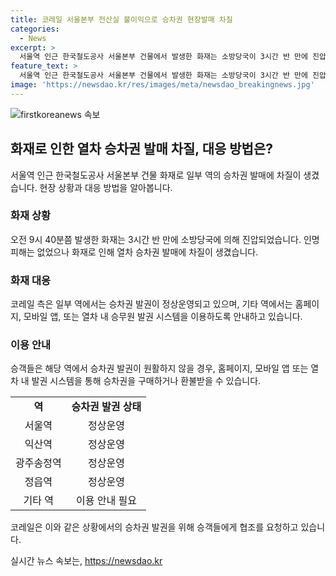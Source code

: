 ```yaml
---
title: 코레일 서울본부 전산실 불이익으로 승차권 현장발매 차질
categories:
  - News
excerpt: >
  서울역 인근 한국철도공사 서울본부 건물에서 발생한 화재는 소방당국이 3시간 반 만에 진압했고, 인명피해는 없었으나 승차권 발매에 차질이 생겼습니다. 화재의 영향으로 일부 KTX 역에서 승차권 현장 발권이 원활하지 않은 상황이며, 코레일은 홈페이지나 모바일 앱을 통해 승차권 예매를 권고하고 있습니다.
feature_text: >
  서울역 인근 한국철도공사 서울본부 건물에서 발생한 화재는 소방당국이 3시간 반 만에 진압했고, 인명피해는 없었으나 승차권 발매에 차질이 생겼습니다. 화재의 영향으로 일부 KTX 역에서 승차권 현장 발권이 원활하지 않은 상황이며, 코레일은 홈페이지나 모바일 앱을 통해 승차권 예매를 권고하고 있습니다.
image: 'https://newsdao.kr/res/images/meta/newsdao_breakingnews.jpg'
---
```


<p><img src="https://newsdao.kr/res/images/meta/newsdao_breakingnews.jpg" alt="firstkoreanews 속보" /></p>

<h2 data-ke-size="size26">화재로 인한 열차 승차권 발매 차질, 대응 방법은?</h2>

<p data-ke-size="size16">서울역 인근 한국철도공사 서울본부 건물 화재로 일부 역의 승차권 발매에 차질이 생겼습니다. 현장 상황과 대응 방법을 알아봅니다.</p>

<h3>화재 상황</h3>

<p data-ke-size="size16">오전 9시 40분쯤 발생한 화재는 3시간 반 만에 소방당국에 의해 진압되었습니다. 인명피해는 없었으나 화재로 인해 열차 승차권 발매에 차질이 생겼습니다.</p>

<h3>화재 대응</h3>

<p data-ke-size="size16">코레일 측은 일부 역에서는 승차권 발권이 정상운영되고 있으며, 기타 역에서는 홈페이지, 모바일 앱, 또는 열차 내 승무원 발권 시스템을 이용하도록 안내하고 있습니다.</p>

<h3>이용 안내</h3>

<p data-ke-size="size16">승객들은 해당 역에서 승차권 발권이 원활하지 않을 경우, 홈페이지, 모바일 앱 또는 열차 내 발권 시스템을 통해 승차권을 구매하거나 환불받을 수 있습니다.</p>

<table>
    <tr>
        <td style="text-align: center; height: 17px;"><b>역</b></td>
        <td style="text-align: center; height: 17px;"><b>승차권 발권 상태</b></td>
    </tr>
    <tr>
        <td style="text-align: center; height: 17px;">서울역</td>
        <td style="text-align: center; height: 17px;">정상운영</td>
    </tr>
    <tr>
        <td style="text-align: center; height: 17px;">익산역</td>
        <td style="text-align: center; height: 17px;">정상운영</td>
    </tr>
    <tr>
        <td style="text-align: center; height: 17px;">광주송정역</td>
        <td style="text-align: center; height: 17px;">정상운영</td>
    </tr>
    <tr>
        <td style="text-align: center; height: 17px;">정읍역</td>
        <td style="text-align: center; height: 17px;">정상운영</td>
    </tr>
    <tr>
        <td style="text-align: center; height: 17px;">기타 역</td>
        <td style="text-align: center; height: 17px;">이용 안내 필요</td>
    </tr>
</table>

<p data-ke-size="size16">코레일은 이와 같은 상황에서의 승차권 발권을 위해 승객들에게 협조를 요청하고 있습니다.</p>
실시간 뉴스 속보는, <a href="https://newsdao.kr" rel="dofollow">https://newsdao.kr</a>


